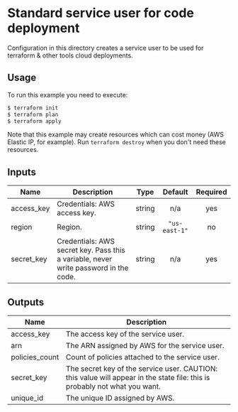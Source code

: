 # Standard service user for code deployment

Configuration in this directory creates a service user to be used for terraform & other tools cloud deployments.

## Usage

To run this example you need to execute:

```bash
$ terraform init
$ terraform plan
$ terraform apply
```

Note that this example may create resources which can cost money (AWS Elastic IP, for example). Run `terraform destroy` when you don't need these resources.

<!-- BEGINNING OF PRE-COMMIT-TERRAFORM DOCS HOOK -->
## Inputs

| Name | Description | Type | Default | Required |
|------|-------------|:----:|:-----:|:-----:|
| access\_key | Credentials: AWS access key. | string | n/a | yes |
| region | Region. | string | `"us-east-1"` | no |
| secret\_key | Credentials: AWS secret key. Pass this a variable, never write password in the code. | string | n/a | yes |

## Outputs

| Name | Description |
|------|-------------|
| access\_key | The access key of the service user. |
| arn | The ARN assigned by AWS for the service user. |
| policies\_count | Count of policies attached to the service user. |
| secret\_key | The secret key of the service user. CAUTION: this value will appear in the state file: this is probably not what you want. |
| unique\_id | The unique ID assigned by AWS. |

<!-- END OF PRE-COMMIT-TERRAFORM DOCS HOOK -->
